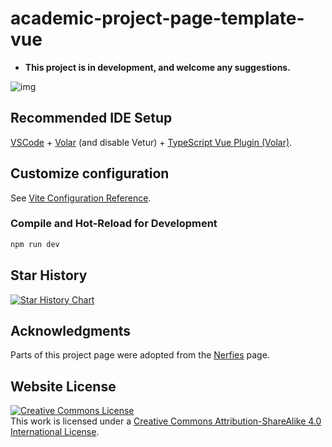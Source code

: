 # academic-project-page-template-vue

- **This project is in development, and welcome any suggestions.**

![img](https://github.com/user-attachments/assets/20bba421-03fb-4d47-b18f-f0df2fafc34c)

## Recommended IDE Setup

[VSCode](https://code.visualstudio.com/) + [Volar](https://marketplace.visualstudio.com/items?itemName=Vue.volar) (and disable Vetur) + [TypeScript Vue Plugin (Volar)](https://marketplace.visualstudio.com/items?itemName=Vue.vscode-typescript-vue-plugin).

## Customize configuration

See [Vite Configuration Reference](https://vitejs.dev/config/).

### Compile and Hot-Reload for Development

```sh
npm run dev
```

## Star History

[![Star History Chart](https://api.star-history.com/svg?repos=JunyaoHu/academic-project-page-template-vue&type=Date)](https://star-history.com/#JunyaoHu/academic-project-page-template-vue&Date)

## Acknowledgments
Parts of this project page were adopted from the [Nerfies](https://nerfies.github.io/) page.

## Website License
<a rel="license" href="http://creativecommons.org/licenses/by-sa/4.0/"><img alt="Creative Commons License" style="border-width:0" src="https://i.creativecommons.org/l/by-sa/4.0/88x31.png" /></a><br />This work is licensed under a <a rel="license" href="http://creativecommons.org/licenses/by-sa/4.0/">Creative Commons Attribution-ShareAlike 4.0 International License</a>.

